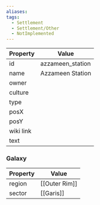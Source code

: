 ```yaml
---
aliases: 
tags:
  - Settlement
  - Settlement/Other
  - NotImplemented
---
```


| Property  | Value            |
| --------- | ---------------- |
| id        | azzameen_station |
| name      | Azzameen Station |
| owner     |                  |
| culture   |                  |
| type      |                  |
| posX      |                  |
| posY      |                  |
| wiki link |                  |
| text      |                  |

### Galaxy
| Property | Value         |
| -------- | ------------- |
| region   | [[Outer Rim]] |
| sector   | [[Garis]]     |
